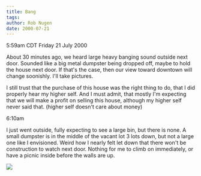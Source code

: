 ```yaml
---
title: Bang
tags: 
author: Rob Nugen
date: 2000-07-21
---
```


<title></title>
<p class=date>5:59am CDT Friday 21 July 2000</p>

<p>About 30 minutes ago, we heard large heavy banging sound outside
next door.  Sounded like a big metal dumpster being dropped off, maybe
to hold the house next door.  If that's the case, then our view toward
downtown will change soonishly.  I'll take pictures.

<p>I still trust that the purchase of this house was the right thing
to do, that I did properly hear my higher self.  And I must admit,
that mostly I'm expecting that we will make a profit on selling this
house, although my higher self never said that.  (higher self doesn't
care about money)

<p class=date>6:10am</p>

<p>I just went outside, fully expecting to see a large bin, but there
is none.  A small dumpster is in the middle of the vacant lot 3 lots
down, but not a large one like I envisioned.  Weird how I nearly felt
let down that there won't be construction to watch next door.  Nothing
for me to climb on immediately, or have a picnic inside before the
walls are up.

<p><img src='/images/rob/wL-ROB.gif'>

